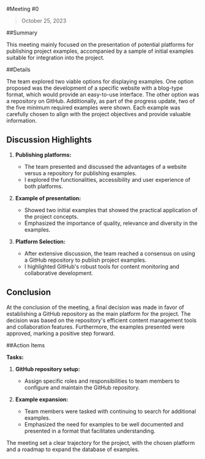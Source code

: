 #Meeting #0
> October 25, 2023

##Summary

This meeting mainly focused on the presentation of potential platforms for publishing project examples, accompanied by a sample of initial examples suitable for integration into the project.

##Details

The team explored two viable options for displaying examples. One option proposed was the development of a specific website with a blog-type format, which would provide an easy-to-use interface. The other option was a repository on GitHub.
Additionally, as part of the progress update, two of the five minimum required examples were shown. Each example was carefully chosen to align with the project objectives and provide valuable information.

## Discussion Highlights

1. **Publishing platforms:**
      - The team presented and discussed the advantages of a website versus a repository for publishing examples.
      - I explored the functionalities, accessibility and user experience of both platforms.

2. **Example of presentation:**
      - Showed two initial examples that showed the practical application of the project concepts.
      - Emphasized the importance of quality, relevance and diversity in the examples.

3. **Platform Selection:**
      - After extensive discussion, the team reached a consensus on using a GitHub repository to publish project examples.
      - I highlighted GitHub's robust tools for content monitoring and collaborative development.

## Conclusion

At the conclusion of the meeting, a final decision was made in favor of establishing a GitHub repository as the main platform for the project. The decision was based on the repository's efficient content management tools and collaboration features. Furthermore, the examples presented were approved, marking a positive step forward.

##Action Items

**Tasks:**

1. **GitHub repository setup:**
      - Assign specific roles and responsibilities to team members to configure and maintain the GitHub repository.

2. **Example expansion:**
      - Team members were tasked with continuing to search for additional examples.
      - Emphasized the need for examples to be well documented and presented in a format that facilitates understanding.

The meeting set a clear trajectory for the project, with the chosen platform and a roadmap to expand the database of examples.